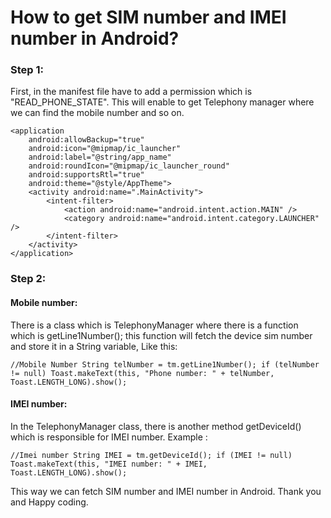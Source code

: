 # How to get SIM number and IMEI number in Android?

### Step 1:
First, in the manifest file have to add a permission which is "READ_PHONE_STATE". This will enable to get Telephony manager where we can find the mobile number and so on.

<?xml version="1.0" encoding="utf-8"?>
<manifest xmlns:android="http://schemas.android.com/apk/res/android"
    package="com.bs23.aliahmed.simnumber">
    <uses-permission android:name="android.permission.READ_PHONE_STATE"/>

    <application
        android:allowBackup="true"
        android:icon="@mipmap/ic_launcher"
        android:label="@string/app_name"
        android:roundIcon="@mipmap/ic_launcher_round"
        android:supportsRtl="true"
        android:theme="@style/AppTheme">
        <activity android:name=".MainActivity">
            <intent-filter>
                <action android:name="android.intent.action.MAIN" />
                <category android:name="android.intent.category.LAUNCHER" />
            </intent-filter>
        </activity>
    </application>

</manifest>

### Step 2: 

#### Mobile number:
There is a class which is TelephonyManager where there is a function which is getLine1Number(); this function will fetch the device sim number and store it in a String variable, Like this:

`//Mobile Number
String telNumber = tm.getLine1Number();
if (telNumber != null)
   Toast.makeText(this, "Phone number: " + telNumber, Toast.LENGTH_LONG).show();
`

#### IMEI number:
In the TelephonyManager class, there is another method getDeviceId() which is responsible for IMEI number. Example :

`//Imei number
String IMEI = tm.getDeviceId();
if (IMEI != null) Toast.makeText(this, "IMEI number: " + IMEI, Toast.LENGTH_LONG).show();`

This way we can fetch SIM number and IMEI number in Android. 
Thank you and Happy coding.


 
